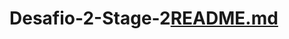 # Desafio-2-Stage-2[README.md](https://github.com/Neoghostbr-ms22/Desafio-2-Stage-2/files/9698424/README.md)
